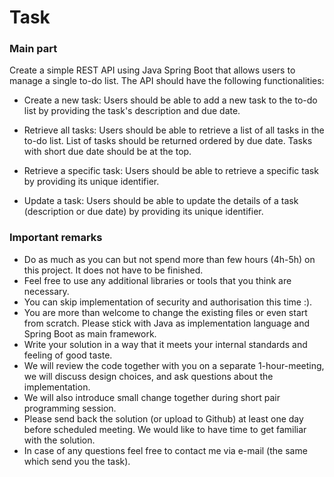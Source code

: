 # Task

### Main part

Create a simple REST API using Java Spring Boot that allows users to manage a single to-do list. The API should have the following functionalities:

* Create a new task: Users should be able to add a new task to the to-do list by providing the task's description and due date.

* Retrieve all tasks: Users should be able to retrieve a list of all tasks in the to-do list. List of tasks should be returned ordered by due date. Tasks with short due date should be at the top.

* Retrieve a specific task: Users should be able to retrieve a specific task by providing its unique identifier.

* Update a task: Users should be able to update the details of a task (description or due date) by providing its unique identifier.

### Important remarks

* Do as much as you can but not spend more than few hours (4h-5h) on this project. It does not have to be finished.
* Feel free to use any additional libraries or tools that you think are necessary.
* You can skip implementation of security and authorisation this time :).
* You are more than welcome to change the existing files or even start from scratch. Please stick with Java as implementation language and Spring Boot as main framework.
* Write your solution in a way that it meets your internal standards and feeling of good taste. 
* We will review the code together with you on a separate 1-hour-meeting, we will discuss design choices, and ask questions about the implementation.
* We will also introduce small change together during short pair programming session.
* Please send back the solution (or upload to Github) at least one day before scheduled meeting. We would like to have time to get familiar with the solution.
* In case of any questions feel free to contact me via e-mail (the same which send you the task).

